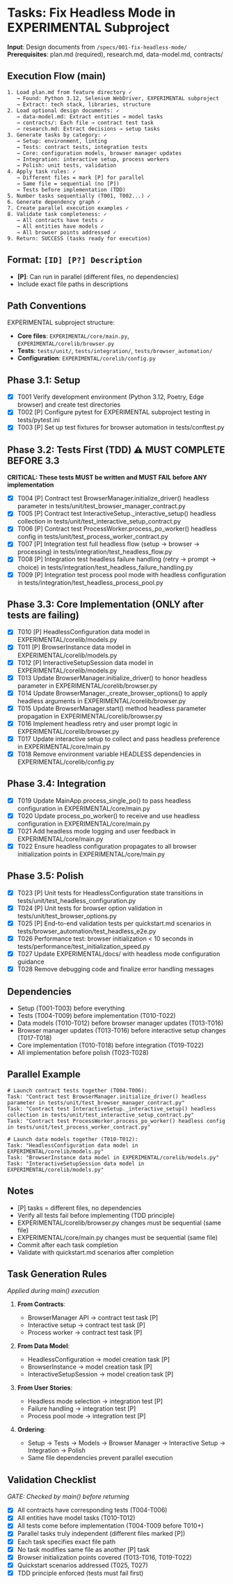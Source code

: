 # Tasks: Fix Headless Mode in EXPERIMENTAL Subproject

**Input**: Design documents from `/specs/001-fix-headless-mode/`
**Prerequisites**: plan.md (required), research.md, data-model.md, contracts/

## Execution Flow (main)
```
1. Load plan.md from feature directory ✓
   → Found: Python 3.12, Selenium WebDriver, EXPERIMENTAL subproject
   → Extract: tech stack, libraries, structure
2. Load optional design documents: ✓
   → data-model.md: Extract entities → model tasks
   → contracts/: Each file → contract test task  
   → research.md: Extract decisions → setup tasks
3. Generate tasks by category: ✓
   → Setup: environment, linting
   → Tests: contract tests, integration tests
   → Core: configuration models, browser manager updates
   → Integration: interactive setup, process workers
   → Polish: unit tests, validation
4. Apply task rules: ✓
   → Different files = mark [P] for parallel
   → Same file = sequential (no [P])
   → Tests before implementation (TDD)
5. Number tasks sequentially (T001, T002...) ✓
6. Generate dependency graph ✓
7. Create parallel execution examples ✓
8. Validate task completeness: ✓
   → All contracts have tests ✓
   → All entities have models ✓
   → All browser points addressed ✓
9. Return: SUCCESS (tasks ready for execution)
```

## Format: `[ID] [P?] Description`
- **[P]**: Can run in parallel (different files, no dependencies)
- Include exact file paths in descriptions

## Path Conventions
EXPERIMENTAL subproject structure:
- **Core files**: `EXPERIMENTAL/core/main.py`, `EXPERIMENTAL/corelib/browser.py`
- **Tests**: `tests/unit/`, `tests/integration/`, `tests/browser_automation/`
- **Configuration**: `EXPERIMENTAL/corelib/config.py`

## Phase 3.1: Setup
- [x] T001 Verify development environment (Python 3.12, Poetry, Edge browser) and create test directories
- [x] T002 [P] Configure pytest for EXPERIMENTAL subproject testing in tests/pytest.ini
- [x] T003 [P] Set up test fixtures for browser automation in tests/conftest.py

## Phase 3.2: Tests First (TDD) ⚠️ MUST COMPLETE BEFORE 3.3
**CRITICAL: These tests MUST be written and MUST FAIL before ANY implementation**
- [x] T004 [P] Contract test BrowserManager.initialize_driver() headless parameter in tests/unit/test_browser_manager_contract.py
- [x] T005 [P] Contract test InteractiveSetup._interactive_setup() headless collection in tests/unit/test_interactive_setup_contract.py  
- [x] T006 [P] Contract test ProcessWorker.process_po_worker() headless config in tests/unit/test_process_worker_contract.py
- [x] T007 [P] Integration test full headless flow (setup → browser → processing) in tests/integration/test_headless_flow.py
- [x] T008 [P] Integration test headless failure handling (retry → prompt → choice) in tests/integration/test_headless_failure_handling.py
- [x] T009 [P] Integration test process pool mode with headless configuration in tests/integration/test_headless_process_pool.py

## Phase 3.3: Core Implementation (ONLY after tests are failing)
- [x] T010 [P] HeadlessConfiguration data model in EXPERIMENTAL/corelib/models.py
- [x] T011 [P] BrowserInstance data model in EXPERIMENTAL/corelib/models.py  
- [x] T012 [P] InteractiveSetupSession data model in EXPERIMENTAL/corelib/models.py
- [x] T013 Update BrowserManager.initialize_driver() to honor headless parameter in EXPERIMENTAL/corelib/browser.py
- [x] T014 Update BrowserManager._create_browser_options() to apply headless arguments in EXPERIMENTAL/corelib/browser.py
- [x] T015 Update BrowserManager.start() method headless parameter propagation in EXPERIMENTAL/corelib/browser.py
- [x] T016 Implement headless retry and user prompt logic in EXPERIMENTAL/corelib/browser.py
- [x] T017 Update interactive setup to collect and pass headless preference in EXPERIMENTAL/core/main.py
- [x] T018 Remove environment variable HEADLESS dependencies in EXPERIMENTAL/corelib/config.py

## Phase 3.4: Integration
- [x] T019 Update MainApp.process_single_po() to pass headless configuration in EXPERIMENTAL/core/main.py
- [x] T020 Update process_po_worker() to receive and use headless configuration in EXPERIMENTAL/core/main.py
- [x] T021 Add headless mode logging and user feedback in EXPERIMENTAL/core/main.py
- [x] T022 Ensure headless configuration propagates to all browser initialization points in EXPERIMENTAL/core/main.py

## Phase 3.5: Polish
- [x] T023 [P] Unit tests for HeadlessConfiguration state transitions in tests/unit/test_headless_configuration.py
- [x] T024 [P] Unit tests for browser option validation in tests/unit/test_browser_options.py
- [x] T025 [P] End-to-end validation tests per quickstart.md scenarios in tests/browser_automation/test_headless_e2e.py
- [x] T026 Performance test: browser initialization < 10 seconds in tests/performance/test_initialization_speed.py
- [x] T027 Update EXPERIMENTAL/docs/ with headless mode configuration guidance
- [x] T028 Remove debugging code and finalize error handling messages

## Dependencies
- Setup (T001-T003) before everything
- Tests (T004-T009) before implementation (T010-T022)
- Data models (T010-T012) before browser manager updates (T013-T016) 
- Browser manager updates (T013-T016) before interactive setup changes (T017-T018)
- Core implementation (T010-T018) before integration (T019-T022)
- All implementation before polish (T023-T028)

## Parallel Example
```
# Launch contract tests together (T004-T006):
Task: "Contract test BrowserManager.initialize_driver() headless parameter in tests/unit/test_browser_manager_contract.py"
Task: "Contract test InteractiveSetup._interactive_setup() headless collection in tests/unit/test_interactive_setup_contract.py"  
Task: "Contract test ProcessWorker.process_po_worker() headless config in tests/unit/test_process_worker_contract.py"

# Launch data models together (T010-T012):
Task: "HeadlessConfiguration data model in EXPERIMENTAL/corelib/models.py"
Task: "BrowserInstance data model in EXPERIMENTAL/corelib/models.py"
Task: "InteractiveSetupSession data model in EXPERIMENTAL/corelib/models.py"
```

## Notes
- [P] tasks = different files, no dependencies
- Verify all tests fail before implementing (TDD principle)
- EXPERIMENTAL/corelib/browser.py changes must be sequential (same file)
- EXPERIMENTAL/core/main.py changes must be sequential (same file)
- Commit after each task completion
- Validate with quickstart.md scenarios after completion

## Task Generation Rules
*Applied during main() execution*

1. **From Contracts**:
   - BrowserManager API → contract test task [P] 
   - Interactive setup → contract test task [P]
   - Process worker → contract test task [P]
   
2. **From Data Model**:
   - HeadlessConfiguration → model creation task [P]
   - BrowserInstance → model creation task [P] 
   - InteractiveSetupSession → model creation task [P]
   
3. **From User Stories**:
   - Headless mode selection → integration test [P]
   - Failure handling → integration test [P]
   - Process pool mode → integration test [P]

4. **Ordering**:
   - Setup → Tests → Models → Browser Manager → Interactive Setup → Integration → Polish
   - Same file dependencies prevent parallel execution

## Validation Checklist
*GATE: Checked by main() before returning*

- [x] All contracts have corresponding tests (T004-T006)
- [x] All entities have model tasks (T010-T012)
- [x] All tests come before implementation (T004-T009 before T010+)
- [x] Parallel tasks truly independent (different files marked [P])
- [x] Each task specifies exact file path
- [x] No task modifies same file as another [P] task
- [x] Browser initialization points covered (T013-T016, T019-T022)
- [x] Quickstart scenarios addressed (T025, T027)
- [x] TDD principle enforced (tests must fail first)